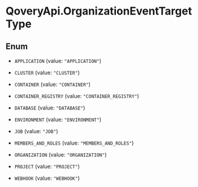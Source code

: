 # QoveryApi.OrganizationEventTargetType

## Enum


* `APPLICATION` (value: `"APPLICATION"`)

* `CLUSTER` (value: `"CLUSTER"`)

* `CONTAINER` (value: `"CONTAINER"`)

* `CONTAINER_REGISTRY` (value: `"CONTAINER_REGISTRY"`)

* `DATABASE` (value: `"DATABASE"`)

* `ENVIRONMENT` (value: `"ENVIRONMENT"`)

* `JOB` (value: `"JOB"`)

* `MEMBERS_AND_ROLES` (value: `"MEMBERS_AND_ROLES"`)

* `ORGANIZATION` (value: `"ORGANIZATION"`)

* `PROJECT` (value: `"PROJECT"`)

* `WEBHOOK` (value: `"WEBHOOK"`)


